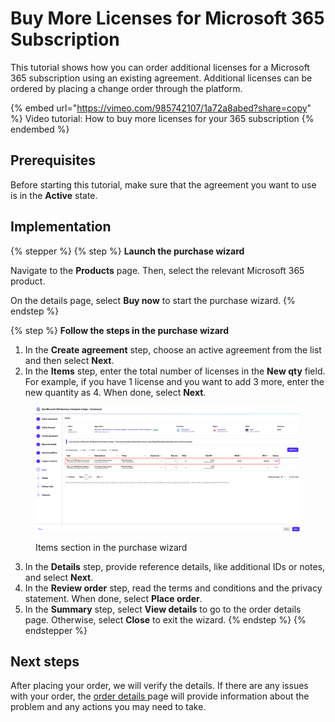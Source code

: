 # Buy More Licenses for Microsoft 365 Subscription

This tutorial shows how you can order additional licenses for a Microsoft 365 subscription using an existing agreement. Additional licenses can be ordered by placing a change order through the platform.&#x20;

{% embed url="https://vimeo.com/985742107/1a72a8abed?share=copy" %}
Video tutorial: How to buy more licenses for your 365 subscription
{% endembed %}

## Prerequisites

Before starting this tutorial, make sure that the agreement you want to use is in the **Active** state.

## Implementation <a href="#id-1.-launch-the-purchase-wizard" id="id-1.-launch-the-purchase-wizard"></a>

{% stepper %}
{% step %}
**Launch the purchase wizard**

Navigate to the **Products** page. Then, select the relevant Microsoft 365 product.

On the details page, select **Buy now** to start the purchase wizard.
{% endstep %}

{% step %}
**Follow the steps in the purchase wizard**

1. In the **Create agreement** step, choose an active agreement from the list and then select **Next**.&#x20;
2. In the **Items** step, enter the total number of licenses in the **New qty** field.  For example, if you have 1 license and you want to add 3 more, enter the new quantity as 4. When done, select **Next**.

<figure><img src="../../../.gitbook/assets/tutorial_M365_items.png" alt=""><figcaption><p>Items section in the purchase wizard</p></figcaption></figure>

3. In the **Details** step, provide reference details, like additional IDs or notes, and select **Next**.
4. In the **Review order** step, read the terms and conditions and the privacy statement. When done, select **Place order**.
5. In the **Summary** step, select **View details** to go to the order details page. Otherwise, select **Close** to exit the wizard.
{% endstep %}
{% endstepper %}

## Next steps <a href="#next-steps" id="next-steps"></a>

After placing your order, we will verify the details. If there are any issues with your order, the [order details ](https://docs.platform.softwareone.com/modules-and-features/marketplace/orders#subscription-details)page will provide information about the problem and any actions you may need to take.
